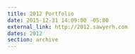 ```yaml
---
title: 2012 Portfolio
date: 2015-12-31 14:09:00 -05:00
external_link: http://2012.sawyerh.com
dates: 2012
section: archive
---
```


